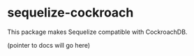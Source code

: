 # sequelize-cockroach

This package makes Sequelize compatible with CockroachDB.

(pointer to docs will go here)
